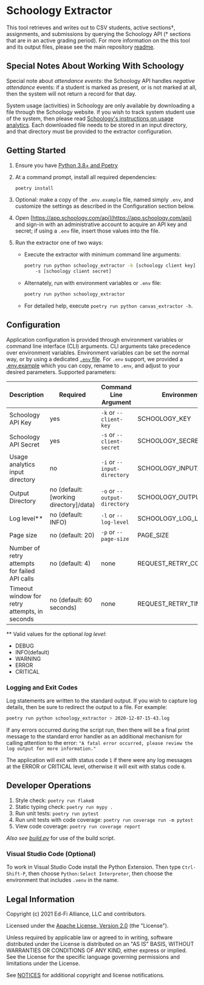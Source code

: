 # Schoology Extractor

This tool retrieves and writes out to CSV students, active sections†,
assignments, and submissions by querying the Schoology API († sections that are
in an active grading period). For more information on the this tool and its
output files, please see the main repository
[readme](https://github.com/Ed-Fi-Exchange-OSS/LMS-Toolkit/README.md).

## Special Notes About Working With Schoology

Special note about _attendance events_: the Schoology API handles _negative
attendance_ events: if a student is marked as present, or is not marked at all,
then the system will not return a record for that day.

System usage (activities) in Schoology are only available by downloading a file
through the Schoology website. If you wish to track system student use of the
system, then please read [Schoology's instructions on usage
analytics](https://support.schoology.com/hc/en-us/articles/360036884914-Usage-Analytics-New-School-Analytics-Enterprise-).
Each downloaded file needs to be stored in an input directory, and that
directory must be provided to the extractor configuration.

## Getting Started

1. Ensure you have [Python 3.8+ and
   Poetry](https://github.com/Ed-Fi-Exchange-OSS/LMS-Toolkit/README.md#getting-started)
1. At a command prompt, install all required dependencies:

   ```bash
   poetry install
   ```

1. Optional: make a copy of the `.env.example` file, named simply `.env`, and
   customize the settings as described in the Configuration section below.
1. Open [https://app.schoology.com/api](https://app.schoology.com/api) and
   sign-in with an administrative account to acquire an API key and secret; if
   using a `.env` file, insert those values into the file.
1. Run the extractor one of two ways:
   * Execute the extractor with minimum command line arguments:

      ```bash
      poetry run python schoology_extractor -k [schoology client key]
          -s [schoology client secret]
      ```

   * Alternately, run with environment variables or `.env` file:

     ```bash
     poetry run python schoology_extractor
     ```

   * For detailed help, execute `poetry run python canvas_extractor -h`.

## Configuration

Application configuration is provided through environment variables or command
line interface (CLI) arguments. CLI arguments take precedence over environment
variables. Environment variables can be set the normal way, or by using a
dedicated [`.env` file](https://pypi.org/project/python-dotenv/). For `.env`
support, we provided a [.env.example](.env.example) which you can copy, rename
to `.env`, and adjust to your desired parameters. Supported parameters:

| Description | Required | Command Line Argument | Environment Variable |
| ----------- | -------- | --------------------- | -------------------- |
| Schoology API Key | yes | `-k` or `--client-key` | SCHOOLOGY_KEY |
| Schoology API Secret | yes | `-s` or `--client-secret` | SCHOOLOGY_SECRET |
| Usage analytics input directory | no | `-i` or `--input-directory` | SCHOOLOGY_INPUT_DIRECTORY |
| Output Directory | no (default: [working directory]/data) | `-o` or `--output-directory` | SCHOOLOGY_OUTPUT_PATH |
| Log level** | no (default: INFO) | `-l` or `--log-level` | SCHOOLOGY_LOG_LEVEL |
| Page size | no (default: 20) | `-p` or `--page-size` | PAGE_SIZE |
| Number of retry attempts for failed API calls | no (default: 4) | none | REQUEST_RETRY_COUNT |
| Timeout window for retry attempts, in seconds | no (default: 60 seconds) | none | REQUEST_RETRY_TIMEOUT_SECONDS |

\** Valid values for the optional _log level_:

* DEBUG
* INFO(default)
* WARNING
* ERROR
* CRITICAL

### Logging and Exit Codes

Log statements are written to the standard output. If you wish to capture log
details, then be sure to redirect the output to a file. For example:

```bash
poetry run python schoology_extractor > 2020-12-07-15-43.log
```

If any errors occurred during the script run, then there will be a final print
message to the standard error handler as an additional mechanism for calling
attention to the error: `"A fatal error occurred, please review the log output
for more information."`

The application will exit with status code `1` if there were any log messages at
the ERROR or CRITICAL level, otherwise it will exit with status code `0`.

## Developer Operations

1. Style check: `poetry run flake8`
1. Static typing check: `poetry run mypy .`
1. Run unit tests: `poetry run pytest`
1. Run unit tests with code coverage: `poetry run coverage run -m pytest`
1. View code coverage: `poetry run coverage report`

_Also see
[build.py](https://github.com/Ed-Fi-Exchange-OSS/LMS-Toolkit/docs/build.md)_ for
use of the build script.

### Visual Studio Code (Optional)

To work in Visual Studio Code install the Python Extension.
Then type `Ctrl-Shift-P`, then choose `Python:Select Interpreter`,
then choose the environment that includes `.venv` in the name.

## Legal Information

Copyright (c) 2021 Ed-Fi Alliance, LLC and contributors.

Licensed under the [Apache License, Version 2.0](https://github.com/Ed-Fi-Exchange-OSS/LMS-Toolkit/LICENSE) (the "License").

Unless required by applicable law or agreed to in writing, software distributed
under the License is distributed on an "AS IS" BASIS, WITHOUT WARRANTIES OR
CONDITIONS OF ANY KIND, either express or implied. See the License for the
specific language governing permissions and limitations under the License.

See [NOTICES](https://github.com/Ed-Fi-Exchange-OSS/LMS-Toolkit/NOTICES.md) for
additional copyright and license notifications.
